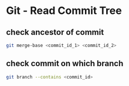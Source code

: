 # Git - Read Commit Tree

## check ancestor of commit

```sh
git merge-base <commit_id_1> <commit_id_2>
```

## check commit on which branch

```sh
git branch --contains <commit_id>
```

